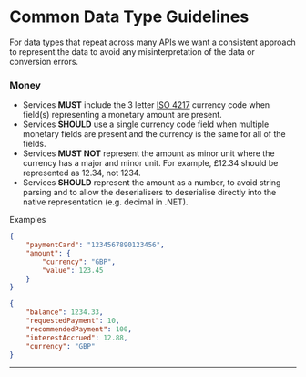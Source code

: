 # Common Data Type Guidelines

For data types that repeat across many APIs we want a consistent approach to represent the data to avoid any misinterpretation of the data or conversion errors.

### Money

* Services **MUST** include the 3 letter [ISO 4217](https://www.iso.org/iso-4217-currency-codes.html) currency code when field(s) representing a monetary amount are present.
* Services **SHOULD** use a single currency code field when multiple monetary fields are present and the currency is the same for all of the fields. 
* Services **MUST NOT** represent the amount as minor unit where the currency has a major and minor unit. For example, £12.34 should be represented as 12.34, not 1234.
* Services **SHOULD** represent the amount as a number, to avoid string parsing and to allow the deserialisers to deserialise directly into the native representation (e.g. decimal in .NET).

Examples
```json
{
    "paymentCard": "1234567890123456",
    "amount": {
        "currency": "GBP",
        "value": 123.45
    }
}
```

```json
{
    "balance": 1234.33,
    "requestedPayment": 10,
    "recommendedPayment": 100,
    "interestAccrued": 12.88,
    "currency": "GBP"
}
```

---

